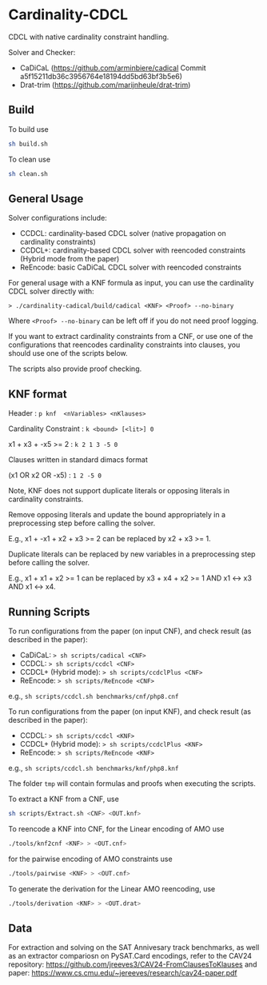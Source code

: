 # Cardinality-CDCL
CDCL with native cardinality constraint handling.


Solver and Checker:
* CaDiCaL (https://github.com/arminbiere/cadical Commit a5f15211db36c3956764e18194dd5bd63bf3b5e6)
* Drat-trim (https://github.com/marijnheule/drat-trim)


## Build

To build use

```bash
sh build.sh
```

To clean use

```bash
sh clean.sh
```


## General Usage

Solver configurations include:

* CCDCL:    cardinality-based CDCL solver (native propagation on cardinality constraints)
* CCDCL+:   cardinality-based CDCL solver with reencoded constraints (Hybrid mode from the paper)
* ReEncode: basic CaDiCaL CDCL solver with reencoded constraints

For general usage with a KNF formula as input, you can use the cardinality CDCL solver directly with:

`> ./cardinality-cadical/build/cadical <KNF> <Proof> --no-binary`

Where `<Proof> --no-binary` can be left off if you do not need proof logging.

If you want to extract cardinality constraints from a CNF, or use one of the configurations that reencodes cardinality constraints into clauses, you should use one of the scripts below.

The scripts also provide proof checking.

## KNF format

Header : `p knf  <nVariables> <nKlauses>`

Cardinality Constraint : `k <bound> [<lit>] 0`

x1 + x3 + -x5 >= 2 : `k 2 1 3 -5 0`

Clauses written in standard dimacs format 

(x1 OR x2 OR -x5) : `1 2 -5 0`

Note, KNF does not support duplicate literals or opposing literals in cardinality constraints. 

Remove opposing literals and update the bound appropriately in a preprocessing step before calling the solver. 

E.g., x1 + -x1 + x2 + x3 >= 2 can be replaced by x2 + x3 >= 1.

Duplicate literals can be replaced by new variables in a preprocessing step before calling the solver. 

E.g., x1 + x1 + x2 >= 1 can be replaced by x3 + x4 + x2 >= 1 AND x1 <-> x3 AND x1 <-> x4. 

## Running Scripts

To run configurations from the paper (on input CNF), and check result (as described in the paper):

* CaDiCaL:  `> sh scripts/cadical <CNF>`
* CCDCL:  `> sh scripts/ccdcl <CNF>`
* CCDCL+ (Hybrid mode): `> sh scripts/ccdclPlus <CNF>`
* ReEncode: `> sh scripts/ReEncode <CNF>`

e.g., `sh scripts/ccdcl.sh benchmarks/cnf/php8.cnf`

To run configurations from the paper (on input KNF), and check result (as described in the paper):

* CCDCL:  `> sh scripts/ccdcl <KNF>`
* CCDCL+ (Hybrid mode): `> sh scripts/ccdclPlus <KNF>`
* ReEncode: `> sh scripts/ReEncode <KNF>`

e.g., `sh scripts/ccdcl.sh benchmarks/knf/php8.knf `

The folder `tmp` will contain formulas and proofs when executing the scripts.

To extract a KNF from a CNF, use
```bash
sh scripts/Extract.sh <CNF> <OUT.knf>
```

To reencode a KNF into CNF, for the Linear encoding of AMO use
```bash
./tools/knf2cnf <KNF> > <OUT.cnf>
```

for the pairwise encoding of AMO constraints use
```bash
./tools/pairwise <KNF> > <OUT.cnf>
```

To generate the derivation for the Linear AMO reencoding, use
```bash
./tools/derivation <KNF> > <OUT.drat>
```


## Data

For extraction and solving on the SAT Annivesary track benchmarks, as well as an extractor compariosn on PySAT.Card encodings, refer to the CAV24 repository: https://github.com/jreeves3/CAV24-FromClausesToKlauses and paper: https://www.cs.cmu.edu/~jereeves/research/cav24-paper.pdf